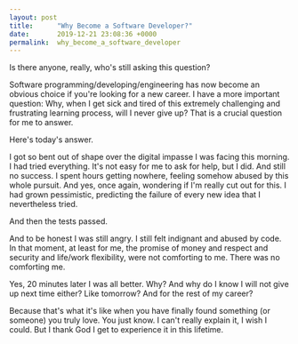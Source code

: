 ```yaml
---
layout: post
title:      "Why Become a Software Developer?"
date:       2019-12-21 23:08:36 +0000
permalink:  why_become_a_software_developer
---
```



Is there anyone, really, who's still asking this question?

Software programming/developing/engineering has now become an obvious choice if you're looking for a new career. I have a more important question: Why, when I get sick and tired of this extremely challenging and frustrating learning process, will I never give up? That is a crucial question for me to answer.

Here's today's answer.

I got so bent out of shape over the digital impasse I was facing this morning. I had tried everything. It's not easy for me to ask for help, but I did. And still no success. I spent hours getting nowhere, feeling somehow abused by this whole pursuit. And yes, once again, wondering if I'm really cut out for this. I had grown pessimistic, predicting the failure of every new idea that I nevertheless tried.

And then the tests passed.

And to be honest I was still angry. I still felt indignant and abused by code. In that moment, at least for me, the promise of money and respect and security and life/work flexibility, were not comforting to me. There was no comforting me.

Yes, 20 minutes later I was all better. Why? And why do I know I will not give up next time either? Like tomorrow? And for the rest of my career?

Because that's what it's like when you have finally found something (or someone) you truly love. You just know. I can't really explain it, I wish I could. But I thank God I get to experience it in this lifetime.


